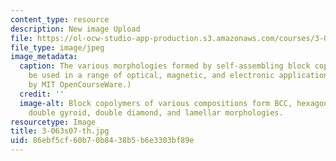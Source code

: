 ```yaml
---
content_type: resource
description: New image Upload
file: https://ol-ocw-studio-app-production.s3.amazonaws.com/courses/3-063-polymer-physics-spring-2007/86ebf5cf60b70b8438b5b6e3303bf89e_3-063s07-th.jpg
file_type: image/jpeg
image_metadata:
  caption: The various morphologies formed by self-assembling block copolymers can
    be used in a range of optical, magnetic, and electronic applications. (Figure
    by MIT OpenCourseWare.)
  credit: ''
  image-alt: Block copolymers of various compositions form BCC, hexagonal cylindrical,
    double gyroid, double diamond, and lamellar morphologies.
resourcetype: Image
title: 3-063s07-th.jpg
uid: 86ebf5cf-60b7-0b84-38b5-b6e3303bf89e
---
```

